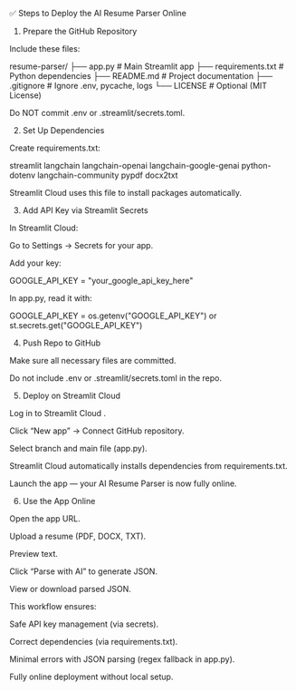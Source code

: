 ✅ Steps to Deploy the AI Resume Parser Online
1. Prepare the GitHub Repository

Include these files:

resume-parser/
├── app.py                # Main Streamlit app
├── requirements.txt      # Python dependencies
├── README.md             # Project documentation
├── .gitignore            # Ignore .env, pycache, logs
└── LICENSE               # Optional (MIT License)


Do NOT commit .env or .streamlit/secrets.toml.

2. Set Up Dependencies

Create requirements.txt:

streamlit
langchain
langchain-openai
langchain-google-genai
python-dotenv
langchain-community
pypdf
docx2txt


Streamlit Cloud uses this file to install packages automatically.

3. Add API Key via Streamlit Secrets

In Streamlit Cloud:

Go to Settings → Secrets for your app.

Add your key:

GOOGLE_API_KEY = "your_google_api_key_here"


In app.py, read it with:

GOOGLE_API_KEY = os.getenv("GOOGLE_API_KEY") or st.secrets.get("GOOGLE_API_KEY")

4. Push Repo to GitHub

Make sure all necessary files are committed.

Do not include .env or .streamlit/secrets.toml in the repo.

5. Deploy on Streamlit Cloud

Log in to Streamlit Cloud
.

Click “New app” → Connect GitHub repository.

Select branch and main file (app.py).

Streamlit Cloud automatically installs dependencies from requirements.txt.

Launch the app — your AI Resume Parser is now fully online.

6. Use the App Online

Open the app URL.

Upload a resume (PDF, DOCX, TXT).

Preview text.

Click “Parse with AI” to generate JSON.

View or download parsed JSON.

This workflow ensures:

Safe API key management (via secrets).

Correct dependencies (via requirements.txt).

Minimal errors with JSON parsing (regex fallback in app.py).

Fully online deployment without local setup.

